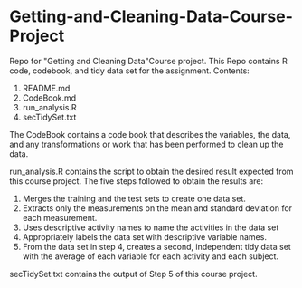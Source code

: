 # Getting-and-Cleaning-Data-Course-Project
Repo for "Getting and Cleaning Data"Course  project. This Repo contains R code, codebook, and tidy data set for the assignment.
Contents: 
1. README.md
2. CodeBook.md
3. run_analysis.R
4. secTidySet.txt

The CodeBook contains a code book that describes the variables, the data, and any transformations or work that has been performed to clean up the data.

run_analysis.R contains the script to obtain the desired result expected from this course project.
The five steps followed to obtain the results are:
1. Merges the training and the test sets to create one data set.
2. Extracts only the measurements on the mean and standard deviation for each measurement. 
3. Uses descriptive activity names to name the activities in the data set
4. Appropriately labels the data set with descriptive variable names. 
5. From the data set in step 4, creates a second, independent tidy data set with the average of each variable for each activity and each subject.

secTidySet.txt contains the output of Step 5 of this course project.
